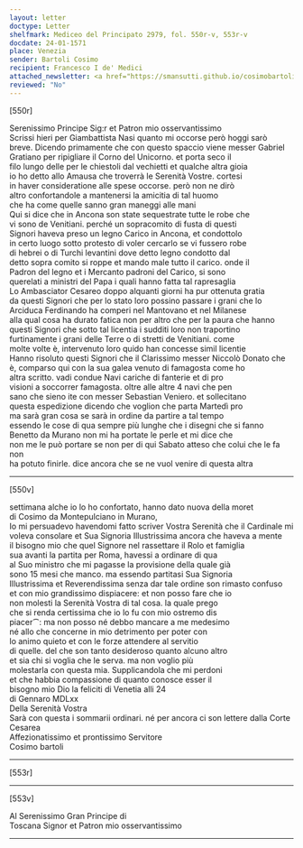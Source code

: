```yaml
---
layout: letter
doctype: Letter
shelfmark: Mediceo del Principato 2979, fol. 550r-v, 553r-v
docdate: 24-01-1571
place: Venezia
sender: Bartoli Cosimo
recipient: Francesco I de' Medici
attached_newsletter: <a href="https://smansutti.github.io/cosimobartoli/texts/3080_172/">3080_172</a>, <a href="https://smansutti.github.io/cosimobartoli/texts/3080_173/">3080_173</a>
reviewed: "No"
---
```


[550r]  
  
  
Serenissimo Principe Sig:r et Patron mio osservantissimo  
Scrissi hieri per Giambattista Nasi quanto mi occorse però hoggi sarò  
breve. Dicendo primamente che con questo spaccio viene messer Gabriel  
Gratiano per ripigliare il Corno del Unicorno. et porta seco il  
filo lungo delle per le chiestoli dal vechietti et qualche altra gioia  
io ho detto allo Amausa che troverrà le Serenità Vostre. cortesi  
in haver consideratione alle spese occorse. però non ne dirò  
altro confortandole a mantenersi la amicitia di tal huomo  
che ha come quelle sanno gran maneggi alle mani  
Qui si dice che in Ancona son state sequestrate tutte le robe che  
vi sono de Venitiani. perché un sopracomito di fusta di questi  
Signori haveva preso un legno Carico in Ancona, et condottolo  
in certo luogo sotto protesto di voler cercarlo se vi fussero robe  
di hebrei o di Turchi levantini dove detto legno condotto dal  
detto sopra comito si roppe et mando male tutto il carico. onde il  
Padron del legno et i Mercanto padroni del Carico, si sono  
querelati a ministri del Papa i quali hanno fatta tal rapresaglia  
Lo Ambasciator Cesareo doppo alquanti giorni ha pur ottenuta gratia  
da questi Signori che per lo stato loro possino passare i grani che lo  
Arciduca Ferdinando ha comperi nel Mantovano et nel Milanese  
alla qual cosa ha durato fatica non per altro che per la paura che hanno  
questi Signori che sotto tal licentia i sudditi loro non traportino  
furtinamente i grani delle Terre o di stretti de Venitiani. come  
molte volte è, intervenuto loro quido han concesse simil licentie  
Hanno risoluto questi Signori che il Clarissimo messer Niccolò Donato che  
è, comparso qui con la sua galea venuto di famagosta come ho  
altra scritto. vadi condue Navi cariche di fanterie et di pro  
visioni a soccorrer famagosta. oltre alle altre 4 navi che pen  
sano che sieno ite con messer Sebastian Veniero. et sollecitano  
questa espedizione dicendo che voglion che parta Martedì pro  
ma sarà gran cosa se sarà in ordine da partire a tal tempo  
essendo le cose di qua sempre più lunghe che i disegni che si fanno  
Benetto da Murano non mi ha portate le perle et mi dice che  
non me le può portare se non per di qui Sabato atteso che colui che le fa non  
ha potuto finirle. dice ancora che se ne vuol venire di questa altra  
  
---  

[550v]  
  
  
settimana alche io lo ho confortato, hanno dato nuova della moret  
di Cosimo da Montepulciano in Murano,  
Io mi persuadevo havendomi fatto scriver Vostra Serenità che il Cardinale mi  
voleva consolare et Sua Signoria Illustrissima ancora che haveva a mente  
il bisogno mio che quel Signore nel rassettare il Rolo et famiglia  
sua avanti la partita per Roma, havessi a ordinare di qua  
al Suo ministro che mi pagasse la provisione della quale già  
sono 15 mesi che manco. ma essendo partitasi Sua Signoria  
Illustrissima et Reverendissima senza dar tale ordine son rimasto confuso  
et con mio grandissimo dispiacere: et non posso fare che io  
non molesti la Serenità Vostra di tal cosa. la quale prego  
che si renda certissima che io lo fu con mio ostremo dis  
piacer⁀: ma non posso né debbo mancare a me medesimo  
né allo che concerne in mio detrimento per poter con  
lo animo quieto et con le forze attendere al servitio  
di quelle. del che son tanto desideroso quanto alcuno altro  
et sia chi si voglia che le serva. ma non voglio più  
molestarla con questa mia. Supplicandola che mi perdoni  
et che habbia compassione di quanto conosce esser il  
bisogno mio Dio la feliciti di Venetia alli 24  
di Gennaro MDLxx  
Della Serenità Vostra  
Sarà con questa i sommarii ordinari. né per ancora ci son lettere dalla Corte Cesarea  
Affezionatissimo et prontissimo Servitore  
Cosimo bartoli  
  
---  

[553r]  
  
  
  
---  

[553v]  
  
  
Al Serenissimo Gran Principe di  
Toscana Signor et Patron mio osservantissimo  
  
---  

